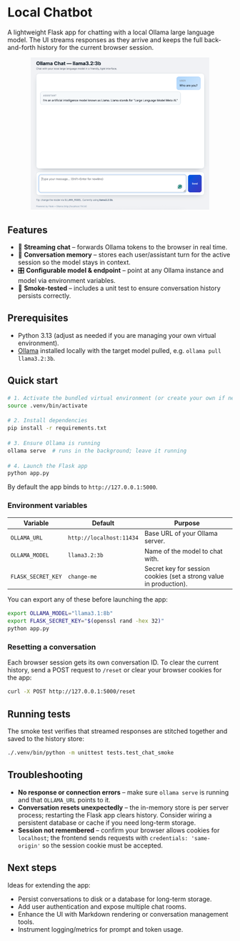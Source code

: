 # Local Chatbot

A lightweight Flask app for chatting with a local Ollama large language model. The UI streams responses as they arrive and keeps the full back-and-forth history for the current browser session.

<p align="center">
    <img src="Screenshot.png" alt="Screenshot" width="400"/>
</p>

## Features

- 🔁 **Streaming chat** – forwards Ollama tokens to the browser in real time.
- 🧠 **Conversation memory** – stores each user/assistant turn for the active session so the model stays in context.
- 🎛️ **Configurable model & endpoint** – point at any Ollama instance and model via environment variables.
- 🧪 **Smoke-tested** – includes a unit test to ensure conversation history persists correctly.

## Prerequisites

- Python 3.13 (adjust as needed if you are managing your own virtual environment).
- [Ollama](https://ollama.com/) installed locally with the target model pulled, e.g. `ollama pull llama3.2:3b`.

## Quick start

```bash
# 1. Activate the bundled virtual environment (or create your own if needed)
source .venv/bin/activate

# 2. Install dependencies
pip install -r requirements.txt

# 3. Ensure Ollama is running
ollama serve  # runs in the background; leave it running

# 4. Launch the Flask app
python app.py
```

By default the app binds to `http://127.0.0.1:5000`.

### Environment variables

| Variable | Default | Purpose |
| --- | --- | --- |
| `OLLAMA_URL` | `http://localhost:11434` | Base URL of your Ollama server. |
| `OLLAMA_MODEL` | `llama3.2:3b` | Name of the model to chat with. |
| `FLASK_SECRET_KEY` | `change-me` | Secret key for session cookies (set a strong value in production). |

You can export any of these before launching the app:

```bash
export OLLAMA_MODEL="llama3.1:8b"
export FLASK_SECRET_KEY="$(openssl rand -hex 32)"
python app.py
```

### Resetting a conversation

Each browser session gets its own conversation ID. To clear the current history, send a POST request to `/reset` or clear your browser cookies for the app:

```bash
curl -X POST http://127.0.0.1:5000/reset
```

## Running tests

The smoke test verifies that streamed responses are stitched together and saved to the history store:

```bash
./.venv/bin/python -m unittest tests.test_chat_smoke
```

## Troubleshooting

- **No response or connection errors** – make sure `ollama serve` is running and that `OLLAMA_URL` points to it.
- **Conversation resets unexpectedly** – the in-memory store is per server process; restarting the Flask app clears history. Consider wiring a persistent database or cache if you need long-term storage.
- **Session not remembered** – confirm your browser allows cookies for `localhost`; the frontend sends requests with `credentials: 'same-origin'` so the session cookie must be accepted.

## Next steps

Ideas for extending the app:

- Persist conversations to disk or a database for long-term storage.
- Add user authentication and expose multiple chat rooms.
- Enhance the UI with Markdown rendering or conversation management tools.
- Instrument logging/metrics for prompt and token usage.
